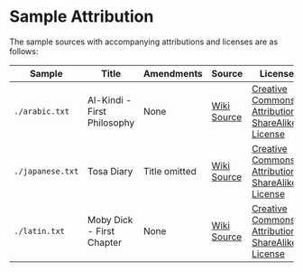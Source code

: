 # Sample Attribution

The sample sources with accompanying attributions and licenses are as follows:

| Sample         | Title                       | Amendments | Source                                                                                                                                                               | License                                                                                            |
| -------------- | --------------------------- | ---------- | -------------------------------------------------------------------------------------------------------------------------------------------------------------------- | -------------------------------------------------------------------------------------------------- |
| `./arabic.txt` | Al-Kindi - First Philosophy | None       | [Wiki Source](https://ar.wikisource.org/wiki/%D8%A7%D9%84%D9%83%D9%86%D8%AF%D9%8A_-_%D8%A7%D9%84%D9%81%D9%84%D8%B3%D9%81%D8%A9_%D8%A7%D9%84%D8%A3%D9%88%D9%84%D9%89) | [Creative Commons Attribution-ShareAlike License](https://creativecommons.org/licenses/by-sa/4.0/) |
| `./japanese.txt`  | Tosa Diary   | Title omitted       | [Wiki Source](https://ja.wikisource.org/wiki/%E5%9C%9F%E4%BD%90%E6%97%A5%E8%A8%98_(%E5%9C%8B%E6%96%87%E5%A4%A7%E8%A7%80)) | [Creative Commons Attribution-ShareAlike License](https://creativecommons.org/licenses/by-sa/4.0/) |
| `./latin.txt`  | Moby Dick - First Chapter   | None       | [Wiki Source](<https://en.wikisource.org/wiki/Moby-Dick_(1851)_US_edition/Chapter_1>) | [Creative Commons Attribution-ShareAlike License](https://creativecommons.org/licenses/by-sa/4.0/) |
